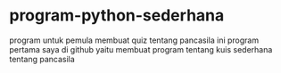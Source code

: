 # program-python-sederhana
program untuk pemula membuat quiz tentang pancasila
ini program pertama saya di github yaitu membuat program tentang kuis sederhana tentang pancasila

